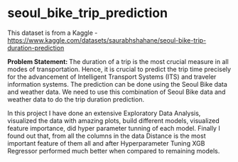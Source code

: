 # seoul_bike_trip_prediction

This dataset is from a Kaggle - https://www.kaggle.com/datasets/saurabhshahane/seoul-bike-trip-duration-prediction

<b>Problem Statement: </b>The duration of a trip is the most crucial measure in all modes of transportation. Hence, it is crucial to predict the trip time precisely for the advancement of Intelligent Transport Systems (ITS) and traveler information systems. The prediction can be done using the Seoul Bike data and weather data. We need to use this combination of Seoul Bike data and weather data to do the trip duration prediction.​

In this project I have done an extensive Exploratory Data Analysis, visualized the data with amazing plots, build different models, visualized feature importance, did hyper parameter tunning of each model. Finally I found out that, from all the columns in the data Distance is the most important feature of them all and after Hyperparameter Tuning XGB Regressor performed much better when compared to remaining models.
